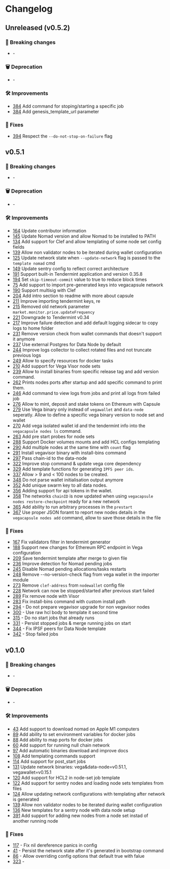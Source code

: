# Changelog

## Unreleased (v0.5.2)

### 🚨 Breaking changes
- [](https://github.com/vegaprotocol/vegacapsule/issues/xxxx) -

### 🗑️ Deprecation
- [](https://github.com/vegaprotocol/vegacapsule/issues/xxxx) -

### 🛠 Improvements
- [384](https://github.com/vegaprotocol/vegacapsule/issues/384) Add command for stoping/starting a specific job
- [384](https://github.com/vegaprotocol/vegacapsule/issues/397) Add genesis_template_url parameter

### 🐛 Fixes
- [394](https://github.com/vegaprotocol/vegacapsule/pull/394) Respect the `--do-not-stop-on-failure` flag

## v0.5.1

### 🚨 Breaking changes
- [](https://github.com/vegaprotocol/vegacapsule/issues/xxxx) -

### 🗑️ Deprecation
- [](https://github.com/vegaprotocol/vegacapsule/issues/xxxx) -

### 🛠 Improvements
- [164](https://github.com/vegaprotocol/vegacapsule/issues/164) Update contributor information
- [145](https://github.com/vegaprotocol/vegacapsule/issues/145) Update Nomad version and allow Nomad to be installed to PATH
- [134](https://github.com/vegaprotocol/vegacapsule/issues/134) Add support for Clef and allow templating of some node set config fields
- [139](https://github.com/vegaprotocol/vegacapsule/issues/139) Allow non validator nodes to be iterated during wallet configuration
- [125](https://github.com/vegaprotocol/vegacapsule/issues/125) Update network state when `--update-network` flag is passed to the `template nomad` cmd
- [149](https://github.com/vegaprotocol/vegacapsule/issues/149) Update sentry config to reflect correct architecture
- [191](https://github.com/vegaprotocol/vegacapsule/issues/191) Support built-in Tendermint application and version 0.35.8
- [194](https://github.com/vegaprotocol/vegacapsule/issues/194) Set `skip-timeout-commit` value to true to reduce block times
- [75](https://github.com/vegaprotocol/vegacapsule/issues/75) Add support to import pre-generated keys into vegacapsule network
- [190](https://github.com/vegaprotocol/vegacapsule/issues/190) Support multisig with Clef
- [204](https://github.com/vegaprotocol/vegacapsule/pull/204) Add intro section to readme with more about capsule
- [211](https://github.com/vegaprotocol/vegacapsule/pull/211) Improve importing tendermint keys, re
- [215](https://github.com/vegaprotocol/vegacapsule/pull/215) Removed old network parameter `market.monitor.price.updateFrequency`
- [221](https://github.com/vegaprotocol/vegacapsule/pull/221) Downgrade to Tendermint v0.34
- [217](https://github.com/vegaprotocol/vegacapsule/pull/217) Improve failure detection and add default logging sidecar to copy logs to home folder
- [231](https://github.com/vegaprotocol/vegacapsule/issues/231) Remove version check from wallet commands that doesn't support it anymore
- [237](https://github.com/vegaprotocol/vegacapsule/issues/237) Use external Postgres for Data Node by default
- [244](https://github.com/vegaprotocol/vegacapsule/issues/244) Improve logs collector to collect rotated files and not truncate previous logs
- [249](https://github.com/vegaprotocol/vegacapsule/pull/249) Allow to specify resources for docker tasks
- [210](https://github.com/vegaprotocol/vegacapsule/pull/210) Add support for Vega Visor node sets
- [239](https://github.com/vegaprotocol/vegacapsule/issues/239) Allow to install binaries from specific release tag and add version command.
- [262](https://github.com/vegaprotocol/vegacapsule/issues/262) Prints nodes ports after startup and add specific command to print them.
- [246](https://github.com/vegaprotocol/vegacapsule/issues/246) Add command to view logs from jobs and print all logs from failed job
- [276](https://github.com/vegaprotocol/vegacapsule/issues/276) Allow to mint, deposit and stake tokens on Ethereum with Capsule
- [279](https://github.com/vegaprotocol/vegacapsule/issues/279) Use Vega binary only instead of `vegawallet` and `data-node` seperatly. Allow to define a specific vega binary version to node set and wallet
- [270](https://github.com/vegaprotocol/vegacapsule/pull/270) Add vega isolated wallet id and the tendermint info into the `vegacapsule nodes ls` command.
- [263](https://github.com/vegaprotocol/vegacapsule/issues/263) Add pre start probes for node sets
- [288](https://github.com/vegaprotocol/vegacapsule/issues/288) Support Docker volumes mounts and add HCL configs templating
- [290](https://github.com/vegaprotocol/vegacapsule/issues/290) Add multiple nodes at the same time with `count` flag
- [291](https://github.com/vegaprotocol/vegacapsule/issues/291) Install vegavisor binary with install-bins command
- [297](https://github.com/vegaprotocol/vegacapsule/pull/297) Pass chain-id to the data-node
- [322](https://github.com/vegaprotocol/vegacapsule/pull/322) Improve stop command & update vega core dependency
- [329](https://github.com/vegaprotocol/vegacapsule/pull/329) Add template functions for generating `IPFS peer ids`.
- [337](https://github.com/vegaprotocol/vegacapsule/issues/337) Allow > 9 and < 100 nodes to be created.
- [348](https://github.com/vegaprotocol/vegacapsule/issues/348) Do not parse wallet initialisation output anymore
- [352](https://github.com/vegaprotocol/vegacapsule/issues/352) Add unique swarm key to all data nodes.
- [356](https://github.com/vegaprotocol/vegacapsule/issues/356) Adding support for api tokens in the wallet.
- [358](https://github.com/vegaprotocol/vegacapsule/issues/358) The networks `chainID` is now updated when using `vegacapsule nodes restore-checkpoint` ready for a new network
- [365](https://github.com/vegaprotocol/vegacapsule/issues/365) Add ability to run arbitrary processes in the `prestart`
- [367](https://github.com/vegaprotocol/vegacapsule/pull/367) Use proper JSON foramt to report new nodes details in the `vegacapsule nodes add` command, allow to save those details in the file

### 🐛 Fixes
- [167](https://github.com/vegaprotocol/vegacapsule/issues/167) Fix validators filter in tendermint generator
- [188](https://github.com/vegaprotocol/vegacapsule/issues/188) Support new changes for Ethereum RPC endpoint in Vega configuration
- [209](https://github.com/vegaprotocol/vegacapsule/pull/209) Save tendermint template after merge to given file
- [236](https://github.com/vegaprotocol/vegacapsule/pull/236) Improve detection for Nomad pending jobs
- [245](https://github.com/vegaprotocol/vegacapsule/pull/245) Disable Nomad pending allocations/tasks restarts
- [248](https://github.com/vegaprotocol/vegacapsule/pull/248) Remove --no-version-check flag from vega wallet in the importer module
- [273](https://github.com/vegaprotocol/vegacapsule/pull/273) Remove `clef-address` from `nodewallet` config file
- [228](https://github.com/vegaprotocol/vegacapsule/pull/228) Network can now be stopped/started after previous start failed
- [289](https://github.com/vegaprotocol/vegacapsule/pull/289) Fix remove node with Visor
- [283](https://github.com/vegaprotocol/vegacapsule/pull/283) Fix install-bins command with custom install path
- [294](https://github.com/vegaprotocol/vegacapsule/issues/294) - Do not prepare vegavisor upgrade for non vegavisor nodes
- [300](https://github.com/vegaprotocol/vegacapsule/pull/300) - Use raw hcl body to template it second time
- [315](https://github.com/vegaprotocol/vegacapsule/pull/315) - Do no start jobs that already runs
- [331](https://github.com/vegaprotocol/vegacapsule/pull/331) - Persist stopped jobs & merge running jobs on start
- [344](https://github.com/vegaprotocol/vegacapsule/pull/344) - Fix IPSF peers for Data Node template
- [342](https://github.com/vegaprotocol/vegacapsule/pull/342) - Stop failed jobs


## v0.1.0

### 🚨 Breaking changes
- [](https://github.com/vegaprotocol/vegacapsule/issues/xxxx) -

### 🗑️ Deprecation
- [](https://github.com/vegaprotocol/vegacapsule/issues/xxxx) -

### 🛠 Improvements
- [43](https://github.com/vegaprotocol/vegacapsule/issues/39) Add support to download nomad on Apple M1 computers
- [89](https://github.com/vegaprotocol/vegacapsule/issues/89) Add ability to set environment variables for docker jobs
- [88](https://github.com/vegaprotocol/vegacapsule/issues/88) Add ability to map ports for docker jobs
- [60](https://github.com/vegaprotocol/vegacapsule/issues/60) Add support for running null chain network
- [97](https://github.com/vegaprotocol/vegacapsule/issues/97) Add automatic binaries download and improve docs
- [108](https://github.com/vegaprotocol/vegacapsule/issues/108) Add templating commands support
- [114](https://github.com/vegaprotocol/vegacapsule/issues/114) Add support for post_start jobs
- [131](https://github.com/vegaprotocol/vegacapsule/issues/131) Update network binaries: vega&data-node=v0.51.1, vegawallet=v0.15.1
- [120](https://github.com/vegaprotocol/vegacapsule/pull/120) Add support for HCL2 in node-set job template
- [122](https://github.com/vegaprotocol/vegacapsule/issues/122) Add support for sentry nodes and loading node sets templates from files
- [124](https://github.com/vegaprotocol/vegacapsule/issues/124) Allow updating network configurations with templating after network is generated
- [139](https://github.com/vegaprotocol/vegacapsule/issues/139) Allow non validator nodes to be iterated during wallet configuration
- [136](https://github.com/vegaprotocol/vegacapsule/issues/136) New templates for a sentry node with data node setup
- [391](https://github.com/vegaprotocol/vegacapsule/pull/391) Add support for adding new nodes from a node set instad of another running node

### 🐛 Fixes

- [117](https://github.com/vegaprotocol/vegacapsule/pull/117) - Fix nil dereference panics in config
- [41](https://github.com/vegaprotocol/vegacapsule/issues/40) - Persist the network state after it's generated in bootstrap command
- [86](https://github.com/vegaprotocol/vegacapsule/issues/86) - Allow overriding config options that default true with falue
- [323](https://github.com/vegaprotocol/vegacapsule/pull/323) -
